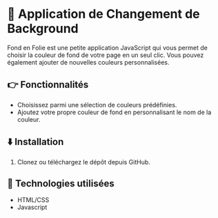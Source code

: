 # 🎨 Application de Changement de Background

Fond en Folie est une petite application JavaScript qui vous permet de choisir la couleur de fond de votre page en un seul clic. Vous pouvez également ajouter de nouvelles couleurs personnalisées.

## 👉 Fonctionnalités

- Choisissez parmi une sélection de couleurs prédéfinies.
- Ajoutez votre propre couleur de fond en personnalisant le nom de la couleur.

## ⬇️ Installation

1. Clonez ou téléchargez le dépôt depuis GitHub.


## 🔧 Technologies utilisées
- HTML/CSS
- Javascript

